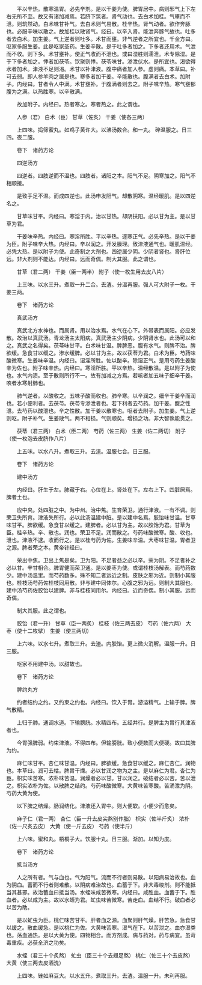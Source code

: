 <!-- { "loadSidebar": true } -->
　　平以辛热。散寒温胃。必先辛剂。是以干姜为使。脾胃居中。病则邪气上下左右无所不至。故又有诸加减焉。若脐下筑者。肾气动也。去白术加桂。气壅而不泄。则筑然动。白术味甘补气。去白术则气易散。桂辛热。肾气动者。欲作奔豚也。必服辛味以散之。故加桂以散肾气。经曰。以辛入肾。能泄奔豚气故也。吐多者去白术。加生姜。气上逆者则吐多。术甘而壅。非气逆者之所宜也。千金方曰。呕家多服生姜。此是呕家圣药。生姜辛散。是于吐多者加之。下多者还用术。气泄而不收。则下多。术甘壅补。使正气收而不泄也。或曰湿胜则濡泄。术专除湿。是于下多者加之。悸者加茯苓。饮聚则悸。茯苓味甘。渗泄伏水。是所宜也。渴欲得水者加术。津液不足则渴。术甘以补津液。腹中痛者加人参。虚则痛。本草曰。补可去弱。即人参羊肉之属是也。寒多者加干姜。辛能散也。腹满者去白术。加附子。内经曰。甘者令人中满。术甘壅补。于腹满者则去之。附子味辛热。寒气壅郁腹为之满。以热胜寒。以辛散满。

　　故加附子。内经曰。热者寒之。寒者热之。此之谓也。

　　人参（君） 白术（臣） 甘草（佐炙） 干姜（使各三两）

　　上四味。捣筛蜜丸。如鸡子黄许大。以沸汤数合。和一丸。 碎温服之。日三四。夜二服。

　　卷下　诸药方论

　　四逆汤方

　　四逆者。四肢逆而不温也。四肢者。诸阳之本。阳气不足。阴寒加之。阳气不相顺接。

　　是致手足不温。而成四逆也。此汤申发阳气。却散阴寒。温经暖肌。是以四逆名之。

　　甘草味甘平。内经曰。寒淫于内。治以甘热。却阴扶阳。必以甘为主。是以甘草为君。

　　干姜味辛热。内经曰。寒淫所胜。平以辛热。逐寒正气。必先辛热。是以干姜为臣。附子味辛大热。内经曰。辛以润之。开发腠理。致津液通气也。暖肌温经。必凭大热。是以附子为使。此奇制之大剂也。四逆属少阴。少阴者肾也。肾肝位远。非大剂则不能达。内经曰。远而奇偶。制大其服。此之谓也。

　　甘草（君二两） 干姜（臣一两半） 附子（使一枚生用去皮八片）

　　上三味。以水三升。煮取一升二合。去渣。分温再服。强人可大附子一枚。干姜三两。

　　卷下　诸药方论

　　真武汤方

　　真武北方水神也。而属肾。用以治水焉。水气在心下。外带表而属阳。必应发散。故治以真武汤。青龙汤主太阳病。真武汤主少阴病。少阴肾水也。此汤可以和之。真武之名得矣。茯苓味甘平。白术味甘温。脾脾恶。腹有水气。则脾不治。脾欲缓。急食甘以缓之。渗水缓脾。必以甘为主。故以茯苓为君。白术为臣。芍药味酸微寒。生姜味辛温。内经曰。湿淫所胜。佐以酸辛。除湿正气。是用芍药生姜酸辛为佐也。附子味辛热。内经曰。寒淫所胜。平以辛热。温经散温。是以附子为使也。水气内渍。至于散则所行不一。故有加减之方焉。若咳者加五味子细辛干姜。咳者水寒射肺也。

　　肺气逆者。以酸收之。五味子酸而收也。肺辛寒。以辛润之。细辛干姜辛而润也。若小便利者。去茯苓。茯苓专渗泄者也。若下利者去芍药。加干姜。酸之性泄。去芍药以酸泄也。辛之性散。加干姜以散寒也。呕者去附子。加生姜。气上逆则呕。附子补气。生姜散气。两不相损。气则顺矣。增损之功。非大智孰能贯之。

　　茯苓（君三两） 白术（臣二两） 芍药（佐三两） 生姜（佐二两切） 附子（使一枚泡去皮脐作八片）

　　上五味。以水八升。煮取三升。去渣。温服七合。日三服。

　　卷下　诸药方论

　　建中汤方

　　内经曰。肝生于左。肺藏于右。心位在上。肾处在下。左右上下。四脏居焉。脾者土也。

　　应中央。处四脏之中。为中州。治中焦。生育荣卫。通行津液。一有不调。则荣卫失所育。津液失所行。必以此汤温建中脏。是以建中名焉。胶饴味甘温。甘草味甘平。脾欲缓。急食甘以缓之。建脾者。必以甘为主。故以胶饴为君。甘草为臣。桂辛热。辛、散也。润也。荣卫不足。润而散之。芍药味酸微寒。酸、收也。泄也。津液不逮。收而行之。是以桂芍药为佐。生姜味辛温。大枣味甘温。胃者卫之源。脾者荣之本。黄帝针经曰。

　　荣出中焦。卫出上焦是矣。卫为阳。不足者益之必以辛。荣为阴。不足者补之必以甘。辛甘相合。脾胃健而荣卫通。是以姜枣为使。或谓桂枝汤解表。而芍药数少。建中汤温里。而芍药数多。殊不知二者远近之制。皮肤之邪为近。则制小其服也。桂枝汤芍药佐桂枝同用散。非与建中同体尔。心腹之邪为远。则制大其服也。建中汤芍药佐胶饴以建脾。非与桂枝同用尔。内经曰。近而奇偶。制小其服。远而奇偶。

　　制大其服。此之谓也。

　　胶饴（君一升） 甘草（臣一两炙） 桂枝（佐三两去皮） 芍药（佐六两） 大枣（使十二枚擘） 生姜（使三两切）

　　上六味。以水七升。煮取三升。去渣。内胶饴。更上微火消解。温服一升。日三服。

　　呕家不用建中汤。以甜故也。

　　卷下　诸药方论

　　脾约丸方

　　约者结约之约。又约束之约也。内经曰。饮入于胃。游溢精气。上输于脾。脾气散精。

　　上归于肺。通调水道。下输膀胱。水精四布。五经并行。是脾主为胃行其津液者也。

　　今胃强脾弱。约束津液。不得四布。但输膀胱。致小便数而大便硬。故曰其脾为约。

　　麻仁味甘平。杏仁味甘温。内经曰。脾欲缓。急食甘以缓之。麻仁杏仁。润物也。本草曰。润可去枯。脾胃干燥。必以甘润之物为之主。是以麻仁为君。杏仁为臣。枳实味苦寒。浓朴味苦温。润燥者必以甘。甘以润之。破结者必以苦。苦以泄之。枳实浓朴为佐。以散脾之结约。芍药味酸微寒。大黄味苦寒酸。苦涌泄为阴。芍药大黄为使。

　　以下脾之结燥。肠润结化。津液还入胃中。则大便软。小便少而愈矣。

　　麻子仁（君一两） 杏仁（臣一升去皮尖熬别作脂） 枳实（佐半斤炙） 浓朴（佐一尺炙去皮） 大黄（使一斤去皮） 芍药（使半斤）

　　上六味。蜜和丸。梧桐子大。饮服十丸。日三服。渐加。以知为度。

　　卷下　诸药方论

　　抵当汤方

　　人之所有者。气与血也。气为阳气。流而不行者则易散。以阳病易治故也。血为阴血。蓄而不行者则难散。以阴病难治故也。血蓄于下。非大毒峻剂。则不能抵当其甚邪。故治蓄血曰抵当汤。水蛭味咸苦微寒。内经曰。咸胜血。血蓄于下。胜血者。必以咸为主。故以水蛭为君。虻虫味苦微寒。苦走血。血结不行。破血者必以苦为助。

　　是以虻虫为臣。桃仁味苦甘平。肝者血之源。血聚则肝气燥。肝苦急。急食甘以缓之。散血缓急。是以桃仁为佐。大黄味苦寒。湿气在下。以苦泄之。血亦湿类也。荡血通热。是以大黄为使。四物相合。而方剂成。病与药对。药与病宜。虽苛毒重疾。必获全济之功矣。

　　水蛭（君三十个炙熬） 虻虫（臣三十个去翅足熬） 桃仁（佐三十个去皮熬） 大黄（使三两去皮酒洗）

　　上四味。锉如麻豆大。以水五升。煮取三升。去渣。温服一升。未利再服。

　　
